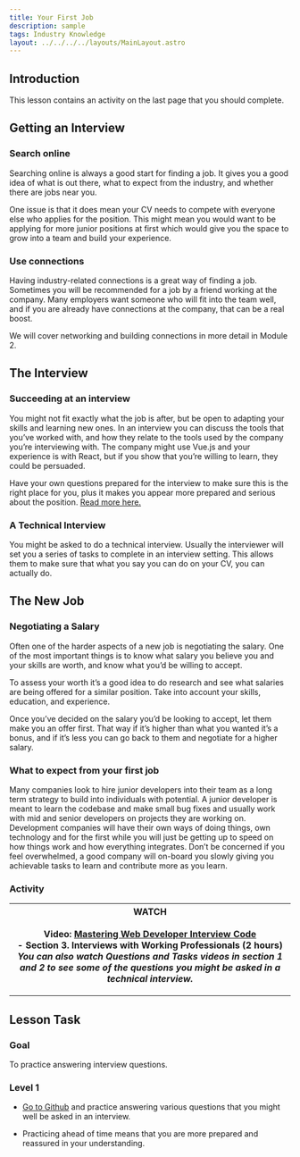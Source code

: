```yaml
---
title: Your First Job
description: sample
tags: Industry Knowledge
layout: ../../../../layouts/MainLayout.astro
---
```


## Introduction

This lesson contains an activity on the last page that you should complete.

## Getting an Interview

### Search online

Searching online is always a good start for finding a job. It gives you a good idea of what is out there, what to expect from the industry, and whether there are jobs near you.

One issue is that it does mean your CV needs to compete with everyone else who applies for the position. This might mean you would want to be applying for more junior positions at first which would give you the space to grow into a team and build your experience.

### Use connections

Having industry-related connections is a great way of finding a job. Sometimes you will be recommended for a job by a friend working at the company. Many employers want someone who will fit into the team well, and if you are already have connections at the company, that can be a real boost.

We will cover networking and building connections in more detail in Module 2.

## The Interview

### Succeeding at an interview

You might not fit exactly what the job is after, but be open to adapting your skills and learning new ones. In an interview you can discuss the tools that you’ve worked with, and how they relate to the tools used by the company you’re interviewing with. The company might use Vue.js and your experience is with React, but if you show that you’re willing to learn, they could be persuaded.

Have your own questions prepared for the interview to make sure this is the right place for you, plus it makes you appear more prepared and serious about the position. [Read more here.](https://github.com/viraptor/reverse-interview/)

### A Technical Interview

You might be asked to do a technical interview. Usually the interviewer will set you a series of tasks to complete in an interview setting. This allows them to make sure that what you say you can do on your CV, you can actually do.

## The New Job

### Negotiating a Salary

Often one of the harder aspects of a new job is negotiating the salary. One of the most important things is to know what salary you believe you and your skills are worth, and know what you’d be willing to accept.

To assess your worth it’s a good idea to do research and see what salaries are being offered for a similar position. Take into account your skills, education, and experience.

Once you’ve decided on the salary you’d be looking to accept, let them make you an offer first. That way if it’s higher than what you wanted it’s a bonus, and if it’s less you can go back to them and negotiate for a higher salary.

### What to expect from your first job

Many companies look to hire junior developers into their team as a long term strategy to build into individuals with potential. A junior developer is meant to learn the codebase and make small bug fixes and usually work with mid and senior developers on projects they are working on. Development companies will have their own ways of doing things, own technology and for the first while you will just be getting up to speed on how things work and how everything integrates. Don’t be concerned if you feel overwhelmed, a good company will on-board you slowly giving you achievable tasks to learn and contribute more as you learn.

### Activity

| WATCH<br><br>Video: [ Mastering Web Developer Interview Code ](https://www.linkedin.com/learning/mastering-web-developer-interview-code/what-questions-are-asked-in-developer-interviews-with-john-riviello?u=43268076)<br> - Section 3. Interviews with Working Professionals (2 hours) <br>_You can also watch Questions and Tasks videos in section 1 and 2 to see some of the questions you might be asked in a technical interview._ |
| :---------------------------------------------------------------------------------------------------------------------------------------------------------------------------------------------------------------------------------------------------------------------------------------------------------------------------------------------------------------------------------------------------------------------------------------: |

<hr>

## Lesson Task

### Goal

To practice answering interview questions.

### Level 1

- [Go to Github](https://github.com/h5bp/Front-end-Developer-Interview-Questions) and practice answering various questions that you might well be asked in an interview.

- Practicing ahead of time means that you are more prepared and reassured in your understanding.
